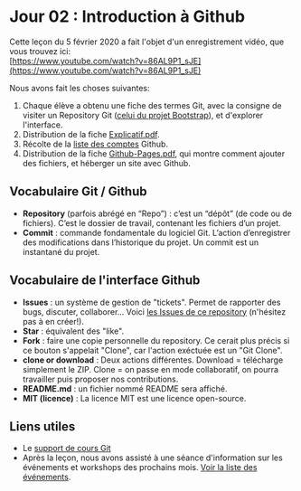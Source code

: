 # Jour 02 : Introduction à Github

Cette leçon du 5 février 2020 a fait l'objet d'un enregistrement vidéo, que vous trouvez ici:  
[https://www.youtube.com/watch?v=86AL9P1_sJE](https://www.youtube.com/watch?v=86AL9P1_sJE)

Nous avons fait les choses suivantes:

1. Chaque élève a obtenu une fiche des termes Git, avec la consigne de visiter un Repository Git ([celui du projet Bootstrap](https://github.com/twbs/bootstrap)), et d'explorer l'interface.
2. Distribution de la fiche [Explicatif.pdf](Fiche-Cours-Git-Explicatif.pdf).
3. Récolte de la [liste des comptes](https://github.com/orgs/eracom-id491/people) Github. 
4. Distribution de la fiche [Github-Pages.pdf](Fiche-Cours-Github-Pages.pdf), qui montre comment ajouter des fichiers, et héberger un site avec Github.

## Vocabulaire Git / Github

- **Repository** (parfois abrégé en “Repo”) : c’est un “dépôt” (de code ou de fichiers). C’est le dossier de travail, contenant les fichiers d’un projet.
- **Commit** : commande fondamentale du logiciel Git. L’action d’enregistrer des modifications dans l’historique du projet. Un commit est un instantané du projet. 

## Vocabulaire de l'interface Github

- **Issues** : un système de gestion de "tickets". Permet de rapporter des bugs, discuter, collaborer... Voici [les Issues de ce repository](https://github.com/eracom-id491/pipapo/issues) (n'hésitez pas à en créer!).
- **Star** : équivalent des "like".
- **Fork** : faire une copie personnelle du repository. Ce cerait plus précis si ce bouton s'appelait "Clone", car l'action exéctuée est un "Git Clone".
- **clone or download** : Deux actions différentes. Download = télécharge simplement le ZIP. Clone = on passe en mode collaboratif, on pourra travailler puis proposer nos contributions.
- **README.md** : un fichier nommé README sera affiché.
- **MIT (licence)** : La licence MIT est une licence open-source.

## Liens utiles

- Le [support de cours Git](https://cours-web.ch/git/)
- Après la leçon, nous avons assisté à une séance d'information sur les événements et workshops des prochains mois. [Voir la liste des événements](https://outils.eracom-pedagogique.ch/evenements-2020/).